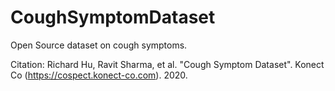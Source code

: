 # CoughSymptomDataset
Open Source dataset on cough symptoms.

Citation: Richard Hu, Ravit Sharma, et al. "Cough Symptom Dataset". Konect Co (https://cospect.konect-co.com). 2020.
